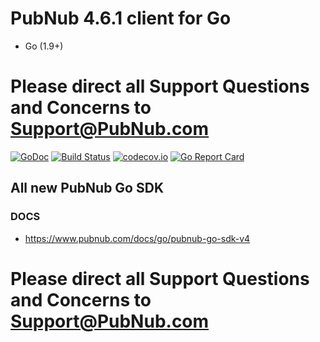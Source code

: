 # PubNub 4.6.1 client for Go
* Go (1.9+)

# Please direct all Support Questions and Concerns to Support@PubNub.com

[![GoDoc](https://godoc.org/github.com/pubnub/go?status.svg)](https://godoc.org/github.com/pubnub/go)
[![Build Status](https://api.travis-ci.org/pubnub/go.svg?branch=master)](https://travis-ci.org/pubnub/go)
[![codecov.io](https://codecov.io/github/pubnub/go/coverage.svg)](https://codecov.io/github/pubnub/go)
[![Go Report Card](https://goreportcard.com/badge/github.com/pubnub/go)](https://goreportcard.com/report/github.com/pubnub/go)


## All new PubNub Go SDK
### DOCS 
  * https://www.pubnub.com/docs/go/pubnub-go-sdk-v4

# Please direct all Support Questions and Concerns to Support@PubNub.com
